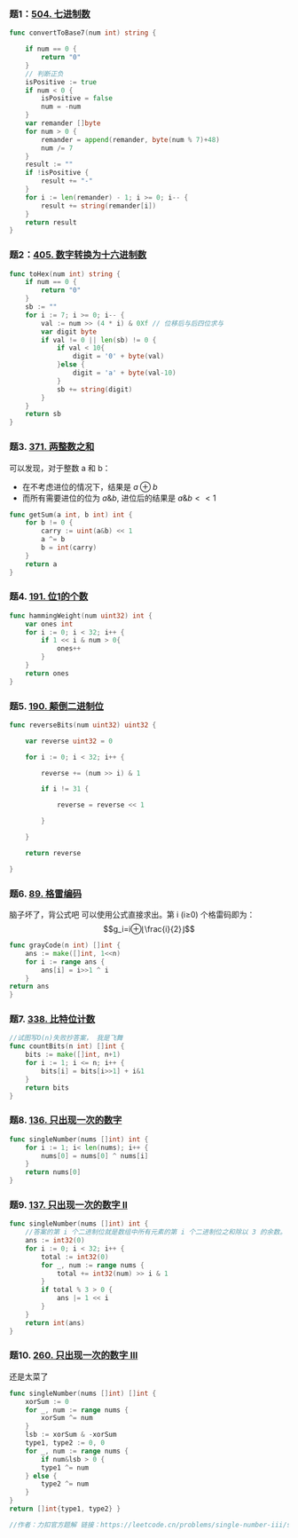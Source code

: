 ### 题1：[504. 七进制数](https://leetcode-cn.com/problems/base-7/)
~~~go
func convertToBase7(num int) string {

    if num == 0 {
        return "0"
    }
    // 判断正负
    isPositive := true
    if num < 0 {
        isPositive = false
        num = -num
    }
    var remander []byte
    for num > 0 {
        remander = append(remander, byte(num % 7)+48)
        num /= 7
    }
    result := ""
    if !isPositive {
        result += "-"
    }
    for i := len(remander) - 1; i >= 0; i-- {
        result += string(remander[i])
    }
    return result
}
~~~
### 题2：[405. 数字转换为十六进制数](https://leetcode-cn.com/problems/convert-a-number-to-hexadecimal/)
~~~go
func toHex(num int) string {
    if num == 0 {
        return "0"
    }
    sb := ""
    for i := 7; i >= 0; i-- {
        val := num >> (4 * i) & 0Xf // 位移后与后四位求与
        var digit byte
        if val != 0 || len(sb) != 0 {
            if val < 10{
                digit = '0' + byte(val)
            }else {
                digit = 'a' + byte(val-10)
            }
            sb += string(digit)
        }
    }
    return sb
}
~~~
### 题3. [371. 两整数之和](https://leetcode-cn.com/problems/sum-of-two-integers/)

可以发现，对于整数 a 和 b：

- 在不考虑进位的情况下，结果是 $a\oplus b$
- 而所有需要进位的位为 $a\&b$, 进位后的结果是 $a\&b<<1$
~~~go
func getSum(a int, b int) int {
    for b != 0 {
        carry := uint(a&b) << 1
        a ^= b
        b = int(carry)
    }
    return a
}
~~~
### 题4. [191. 位1的个数](https://leetcode-cn.com/problems/number-of-1-bits/)
~~~go
func hammingWeight(num uint32) int {
    var ones int
    for i := 0; i < 32; i++ {
        if 1 << i & num > 0{
            ones++
        }
    }
    return ones
}
~~~
### 题5. [190. 颠倒二进制位](https://leetcode-cn.com/problems/reverse-bits/)
~~~go 
func reverseBits(num uint32) uint32 {

    var reverse uint32 = 0

    for i := 0; i < 32; i++ {

        reverse += (num >> i) & 1

        if i != 31 {

            reverse = reverse << 1

        }

    }

    return reverse

}
~~~

### 题6. [89. 格雷编码](https://leetcode-cn.com/problems/gray-code/)

脑子坏了，背公式吧
可以使用公式直接求出。第 i (i≥0) 个格雷码即为：
$$g_i=i⊕⌊\frac{i}{2}⌋$$
~~~go
func grayCode(n int) []int { 
	ans := make([]int, 1<<n) 
	for i := range ans { 
		ans[i] = i>>1 ^ i 
	} 
return ans 
} 
~~~


### 题7. [338. 比特位计数](https://leetcode-cn.com/problems/counting-bits/)

~~~go
//试图写O(n)失败抄答案， 我是飞舞
func countBits(n int) []int {
    bits := make([]int, n+1)
    for i := 1; i <= n; i++ {
        bits[i] = bits[i>>1] + i&1
    }
    return bits
}
~~~

### 题8. [136. 只出现一次的数字](https://leetcode-cn.com/problems/single-number/)
~~~go
func singleNumber(nums []int) int {
    for i := 1; i< len(nums); i++ {
        nums[0] = nums[0] ^ nums[i]
    }
    return nums[0]
}
~~~

### 题9. [137. 只出现一次的数字 II](https://leetcode-cn.com/problems/single-number-ii/)
~~~go
func singleNumber(nums []int) int {
    //答案的第 i 个二进制位就是数组中所有元素的第 i 个二进制位之和除以 3 的余数。
    ans := int32(0)
    for i := 0; i < 32; i++ {
        total := int32(0)
        for _, num := range nums {
            total += int32(num) >> i & 1
        }
        if total % 3 > 0 {
            ans |= 1 << i
        }
    }
    return int(ans)
}
~~~

### 题10. [260. 只出现一次的数字 III](https://leetcode-cn.com/problems/single-number-iii/)

还是太菜了

~~~go
func singleNumber(nums []int) []int { 
	xorSum := 0 
	for _, num := range nums { 
		xorSum ^= num 
	} 
	lsb := xorSum & -xorSum 
	type1, type2 := 0, 0 
	for _, num := range nums { 
		if num&lsb > 0 { 
		type1 ^= num 
	} else { 
		type2 ^= num 
	} 
} 
return []int{type1, type2} }

//作者：力扣官方题解 链接：https://leetcode.cn/problems/single-number-iii/solutions/587516/zhi-chu-xian-yi-ci-de-shu-zi-iii-by-leet-4i8e/ 来源：力扣（LeetCode） 著作权归作者所有。商业转载请联系作者获得授权，非商业转载请注明出处。
~~~
